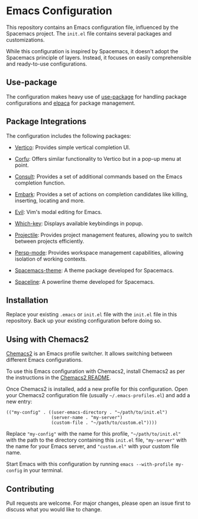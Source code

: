 
# Emacs Configuration

This repository contains an Emacs configuration file, influenced by the Spacemacs project. The `init.el` file contains several packages and customizations.

While this configuration is inspired by Spacemacs, it doesn't adopt the Spacemacs principle of layers. Instead, it focuses on easily comprehensible and ready-to-use configurations.

## Use-package

The configuration makes heavy use of [use-package](https://github.com/jwiegley/use-package) for handling package configurations and [elpaca](https://github.com/progfolio/elpaca) for package management.

## Package Integrations

The configuration includes the following packages:

- [Vertico](https://github.com/minad/vertico): Provides simple vertical completion UI.
- [Corfu](https://github.com/minad/corfu): Offers similar functionality to Vertico but in a pop-up menu at point.
- [Consult](https://github.com/minad/consult): Provides a set of additional commands based on the Emacs completion function.
- [Embark](https://github.com/oantolin/embark): Provides a set of actions on completion candidates like killing, inserting, locating and more.

- [Evil](https://github.com/emacs-evil/evil): Vim's modal editing for Emacs.
- [Which-key](https://github.com/justbur/emacs-which-key): Displays available keybindings in popup.
- [Projectile](https://github.com/bbatsov/projectile): Provides project management features, allowing you to switch between projects efficiently.
- [Persp-mode](https://github.com/Bad-ptr/persp-mode.el): Provides workspace management capabilities, allowing isolation of working contexts.
- [Spacemacs-theme](https://github.com/nashamri/spacemacs-theme): A theme package developed for Spacemacs.
- [Spaceline](https://github.com/TheBB/spaceline): A powerline theme developed for Spacemacs.

## Installation

Replace your existing `.emacs` or `init.el` file with the `init.el` file in this repository. Back up your existing configuration before doing so.

## Using with Chemacs2

[Chemacs2](https://github.com/plexus/chemacs2) is an Emacs profile switcher. It allows switching between different Emacs configurations.

To use this Emacs configuration with Chemacs2, install Chemacs2 as per the instructions in the [Chemacs2 README](https://github.com/plexus/chemacs2#installation).

Once Chemacs2 is installed, add a new profile for this configuration. Open your Chemacs2 configuration file (usually `~/.emacs-profiles.el`) and add a new entry:

```elisp
(("my-config" . ((user-emacs-directory . "~/path/to/init.el")
                 (server-name . "my-server")
                 (custom-file . "~/path/to/custom.el"))))
```

Replace `"my-config"` with the name for this profile, `"~/path/to/init.el"` with the path to the directory containing this `init.el` file, `"my-server"` with the name for your Emacs server, and `"custom.el"` with your custom file name.

Start Emacs with this configuration by running `emacs --with-profile my-config` in your terminal.

## Contributing

Pull requests are welcome. For major changes, please open an issue first to discuss what you would like to change.
